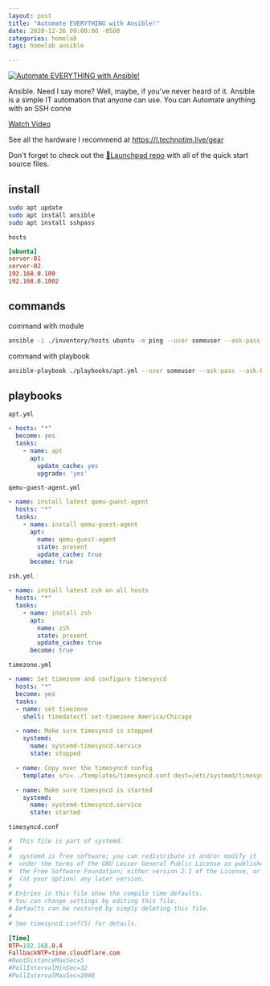 ```yaml
---
layout: post
title: "Automate EVERYTHING with Ansible!"
date: 2020-12-26 09:00:00 -0500
categories: homelab
tags: homelab ansible

---
```


[![Automate EVERYTHING with Ansible!](https://img.youtube.com/vi/w9eCU4bGgjQ/0.jpg)](https://www.youtube.com/watch?v=w9eCU4bGgjQ "Automate EVERYTHING with Ansible!")

Ansible. Need I say more?  Well, maybe, if you've never heard of it. Ansible is a simple IT automation that anyone can use.  You can Automate anything with an SSH conne

[Watch Video](https://www.youtube.com/watch?v=w9eCU4bGgjQ)

See all the hardware I recommend at <https://l.technotim.live/gear>

Don't forget to check out the [🚀Launchpad repo](https://l.technotim.live/quick-start) with all of the quick start source files.

## install

```bash
sudo apt update
sudo apt install ansible
sudo apt install sshpass
```

`hosts`

```ini
[ubuntu]
server-01
server-02
192.168.0.100
192.168.0.1002
```

## commands

command with module

```bash
ansible -i ./inventory/hosts ubuntu -m ping --user someuser --ask-pass
```

command with playbook

```bash
ansible-playbook ./playbooks/apt.yml --user someuser --ask-pass --ask-become-pass -i ./inventory/hosts
```

## playbooks

`apt.yml`

```yml
- hosts: "*"
  become: yes
  tasks:
    - name: apt
      apt:
        update_cache: yes
        upgrade: 'yes'
```

`qemu-guest-agent.yml`

```yml
- name: install latest qemu-guest-agent
  hosts: "*"
  tasks:
    - name: install qemu-guest-agent
      apt:
        name: qemu-guest-agent
        state: present
        update_cache: true
      become: true
```

`zsh.yml`

```yml
- name: install latest zsh on all hosts
  hosts: "*"
  tasks:
    - name: install zsh
      apt:
        name: zsh
        state: present
        update_cache: true
      become: true
```

`timezone.yml`

```yml
- name: Set timezone and configure timesyncd
  hosts: "*"
  become: yes
  tasks:
  - name: set timezone
    shell: timedatectl set-timezone America/Chicago

  - name: Make sure timesyncd is stopped
    systemd:
      name: systemd-timesyncd.service
      state: stopped

  - name: Copy over the timesyncd config
    template: src=../templates/timesyncd.conf dest=/etc/systemd/timesyncd.conf

  - name: Make sure timesyncd is started
    systemd:
      name: systemd-timesyncd.service
      state: started
```

`timesyncd.conf`

```conf
#  This file is part of systemd.
#
#  systemd is free software; you can redistribute it and/or modify it
#  under the terms of the GNU Lesser General Public License as published by
#  the Free Software Foundation; either version 2.1 of the License, or
#  (at your option) any later version.
#
# Entries in this file show the compile time defaults.
# You can change settings by editing this file.
# Defaults can be restored by simply deleting this file.
#
# See timesyncd.conf(5) for details.

[Time]
NTP=192.168.0.4
FallbackNTP=time.cloudflare.com
#RootDistanceMaxSec=5
#PollIntervalMinSec=32
#PollIntervalMaxSec=2048
```
